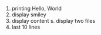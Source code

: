 1. printing Hello, World
2. display smiley
3. display content
s. display two files
6. last 10 lines  
